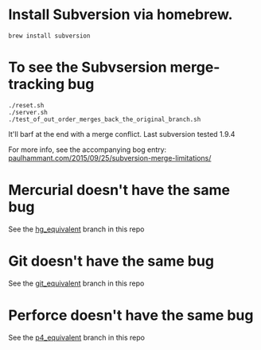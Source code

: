 # Install Subversion via homebrew.

```
brew install subversion
```

# To see the Subvsersion merge-tracking bug

```
./reset.sh
./server.sh
./test_of_out_order_merges_back_the_original_branch.sh
```

It'll barf at the end with a merge conflict. Last subversion tested 1.9.4

For more info, see the accompanying bog entry: [paulhammant.com/2015/09/25/subversion-merge-limitations/](http://paulhammant.com/2015/09/25/subversion-merge-limitations/)

# Mercurial doesn't have the same bug

See the [hg_equivalent](https://github.com/paul-hammant/subversion_testing/tree/hg_equivalent) branch in this repo

# Git doesn't have the same bug

See the [git_equivalent](https://github.com/paul-hammant/subversion_testing/tree/git_equivalent) branch in this repo

# Perforce doesn't have the same bug

See the [p4_equivalent](https://github.com/paul-hammant/subversion_testing/tree/p4_equivalent) branch in this repo
